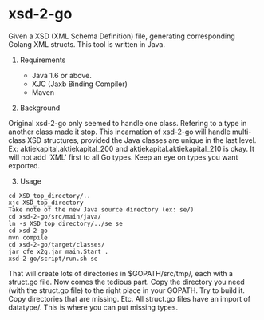 xsd-2-go
========

Given a XSD (XML Schema Definition) file, generating corresponding Golang XML structs. 
This tool is written in Java.

1. Requirements
	* Java 1.6 or above.
	* XJC (Jaxb Binding Compiler) 
	* Maven

2. Background

Original xsd-2-go only seemed to handle one class. Refering to a type in another class made it stop.
This incarnation of xsd-2-go will handle multi-class XSD structures, provided the Java classes are unique in the last level. Ex: aktiekapital.aktiekapital_200 and aktiekapital.aktiekapital_210 is okay.
It will not add 'XML' first to all Go types. Keep an eye on types you want exported.

3. Usage
```
cd XSD_top_directory/..
xjc XSD_top_directory
Take note of the new Java source directory (ex: se/)
cd xsd-2-go/src/main/java/
ln -s XSD_top_directory/../se se
cd xsd-2-go
mvn compile
cd xsd-2-go/target/classes/
jar cfe x2g.jar main.Start .
xsd-2-go/script/run.sh se
```
That will create lots of directories in $GOPATH/src/tmp/, each with a struct.go file.
Now comes the tedious part. Copy the directory you need (with the struct.go file) to
the right place in your GOPATH. Try to build it. Copy directories that are missing. Etc.
All struct.go files have an import of datatype/. This is where you can put missing types.